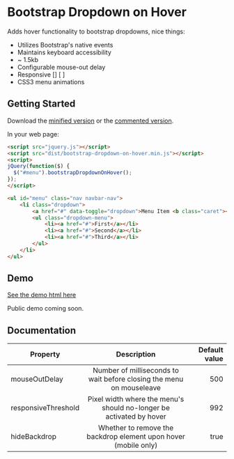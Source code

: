 # Bootstrap Dropdown on Hover

Adds hover functionality to bootstrap dropdowns, nice things:

+ Utilizes Bootstrap's native events
+ Maintains keyboard accessibility
+ ~ 1.5kb
+ Configurable mouse-out delay
+ Responsive [] [  ]
+ CSS3 menu animations

## Getting Started

Download the [minified version][min] or the [commented version][max].

[min]: https://raw.githubusercontent.com/millerbennett/jquery-bootstrap-dropdown-on-hover/master/dist/jquery.bootstrap-dropdown-on-hover.min.js
[max]: https://raw.githubusercontent.com/millerbennett/jquery-bootstrap-dropdown-on-hover/master/dist/jquery.bootstrap-dropdown-on-hover.js

In your web page:

```html
<script src="jquery.js"></script>
<script src="dist/bootstrap-dropdown-on-hover.min.js"></script>
<script>
jQuery(function($) {
  $("#menu").bootstrapDropdownOnHover();
});
</script>
```

```html
<ul id="menu" class="nav navbar-nav">
	<li class="dropdown">
	    <a href="#" data-toggle="dropdown">Menu Item <b class="caret"></b></a>
	    <ul class="dropdown-menu">
	        <li><a href="#">First</a></li>
	        <li><a href="#">Second</a></li>
	        <li><a href="#">Third</a></li>
	    </ul>
	</li>
</ul>
```

## Demo
[See the demo html here](https://raw.github.com/millerbennett/jquery-bootstrap-dropdown-on-hover/master/demo/demo.html)

Public demo coming soon.

## Documentation

| Property            | Description                                                              | Default value  |
| ------------------- |:------------------------------------------------------------------------:| --------------:|
| mouseOutDelay       | Number of milliseconds to wait before closing the menu on mouseleave     | 500            |
| responsiveThreshold | Pixel width where the menu's should no-longer be activated by hover      | 992            |
| hideBackdrop        | Whether to remove the backdrop element upon hover (mobile only)          | true           |
